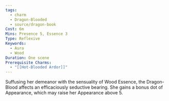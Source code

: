 ```yaml
---
tags:
  - charm
  - Dragon-Blooded
  - source/dragon-book
Cost: 6m
Mins: Presence 5, Essence 3
Type: Reflexive
Keywords:
  - Aura
  - Wood
Duration: One scene
Prerequisite Charms:
  - "[[Hot-Blooded Ardor]]"
---
```

Suffusing her demeanor with the sensuality of Wood Essence, the Dragon-Blood affects an efficaciously seductive bearing. She gains a bonus dot of Appearance, which may raise her Appearance above 5.